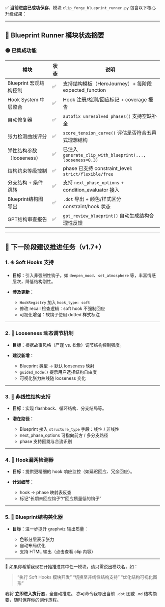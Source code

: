 ✅ **当前进度已成功保存**，模块 `clip_forge_blueprint_runner.py` 包含以下核心升级成果：

---

## 🧩 Blueprint Runner 模块状态摘要

### 🟢 已集成功能

| 模块                | 状态 | 说明                                                     |
| ----------------- | -- | ------------------------------------------------------ |
| Blueprint 宏观结构控制  | ✅  | 支持结构模板（HeroJourney）+ 每阶段 expected\_function            |
| Hook System 中层整合  | ✅  | Hook 注册/检测/回应标记 + coverage 报告                          |
| 自动修复器             | ✅  | `autofix_unresolved_phases()` 支持空缺补全                   |
| 张力检测曲线评分          | ✅  | `score_tension_curve()` 评估是否符合五幕式理想结构                  |
| 弹性结构参数（looseness） | ✅  | 已注入 `generate_clip_with_blueprint(..., looseness=0.3)` |
| 结构约束等级控制          | ✅  | phase 已支持 constraint\_level: `strict/flexible/free`    |
| 分支结构 + 条件跳转       | ✅  | 支持 `next_phase_options` + condition\_evaluator 接入      |
| Blueprint结构图导出    | ✅  | `.dot` 导出 + 颜色/样式区分 constraint/hook 状态                 |
| GPT结构审查报告         | ✅  | `gpt_review_blueprint()` 自动生成结构合理性反馈                   |

---

## 🚀 下一阶段建议推进任务（v1.7+）

### 1. ✴️ **Soft Hooks 支持**

* **目标**：引入非强制性钩子，如 `deepen_mood`、`set_atmosphere` 等，丰富情感层次，降低结构刚性。
* **涉及更新**：

  * `HookRegistry` 加入 `hook_type: soft`
  * 修改 recall 检查逻辑：soft hook 不强制回应
  * 可视化增强：软钩子使用 dotted 样式标注

---

### 2. 🧪 **Looseness 动态调节机制**

* **目标**：根据故事风格（严谨 vs. 松散）调节结构控制强度。
* **建议新增**：

  * Blueprint 类型 → 默认 looseness 映射
  * `guided_mode()` 提示用户选择结构自由度
  * 可视化张力曲线随 looseness 变化

---

### 3. 🧭 **非线性结构支持**

* **目标**：实现 flashback、循环结构、分支结局等。
* **潜在路径**：

  * Blueprint 接入 `structure_type` 字段：线性 / 非线性
  * next\_phase\_options 可指向前方 / 多分支路径
  * phase 支持回跳与合流识别

---

### 4. 🔧 **Hook漏网检测器**

* **目标**：提供更精细的 hook 响应监控（如延迟回应、冗余回应）。
* **计划细节**：

  * hook -> phase 映射表反查
  * 标记“长期未回应钩子”/“回应质量低的钩子”

---

### 5. 🌈 **Blueprint结构美化器**

* **目标**：进一步提升 graphviz 输出质量：

  * 色彩分层表示张力
  * 自动布局优化
  * 支持 HTML 输出（点击查看 clip 内容）

---

📌 如果你希望我现在开始推进其中任一模块，请只需说出模块名，如：

> “执行 Soft Hooks 模块开发”
> “切换至非线性结构支持”
> “优化结构可视化图形”

我将 **立即进入执行态**，全自动推进。
亦可命令我导出当前 `.dot` 图或 `.md` 结构摘要，随时保存你的创作旅程。
